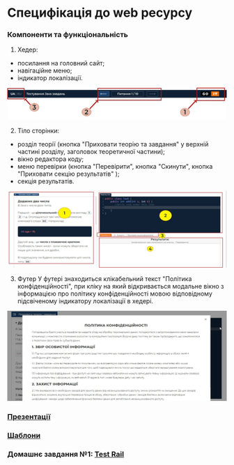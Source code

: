# Специфікація до web ресурсу

### Компоненти та функціональність

1. Хедер:
- посилання на головний сайт;
- навігаційне меню;
- індикатор локалізації.

![Хедер](/Screenshots/scr1.jpeg "Хедер")

2. Тіло сторінки:
- розділ теорії (кнопка "Приховати теорію та завдання" у верхній частині розділу, заголовок теоретичної частини);
- вікно редактора коду;
- меню перевірки (кнопка "Перевірити", кнопка "Скинути", кнопка "Приховати секцію результатів" );
- секція результатів.

![Тіло сторінки](/Screenshots/scr3.jpeg "Тіло сторінки")

3. Футер
У футері знаходиться клікабельний текст "Політика конфіденційності", при кліку на який відкривається модальне вікно з інформацією про політику конфіденційності мовою відповідному підсвіченому індикатору локалізації в хедері.

![Футер](/Screenshots/scr14.jpeg "Футер")

### [Презентації](/Presentacions/)

### [Шаблони](/Template/)

### Домашнє завдання №1: [Test Rail](/%D0%94%D0%971_TestCases/dz1.md)